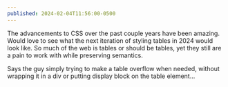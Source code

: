 ```yaml
---
published: 2024-02-04T11:56:00-0500
---
```


The advancements to CSS over the past couple years have been amazing. Would love to see what the next iteration of styling tables in 2024 would look like. So much of the web is tables or should be tables, yet they still are a pain to work with while preserving semantics.

Says the guy simply trying to make a table overflow when needed, without wrapping it in a div or putting display block on the table element...

